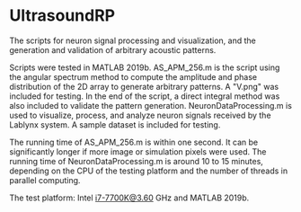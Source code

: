 # UltrasoundRP
The scripts for neuron signal processing and visualization, and the generation and validation of arbitrary acoustic patterns.

Scripts were tested in MATLAB 2019b.
AS_APM_256.m is the script using the angular spectrum method to compute the amplitude and phase distribution of the 2D array to generate arbitrary patterns. A "V.png" was included for testing. In the end of the script, a direct integral method was also included to validate the pattern generation. 
NeuronDataProcessing.m is used to visualize, process, and analyze neuron signals received by the Lablynx system. A sample dataset is included for testing.

The running time of AS_APM_256.m is within one second. It can be significantly longer if more image or simulation pixels were used. 
The running time of NeuronDataProcessing.m is around 10 to 15 minutes, depending on the CPU of the testing platform and the number of threads in parallel computing.

The test platform: Intel i7-7700K@3.60 GHz and MATLAB 2019b. 
